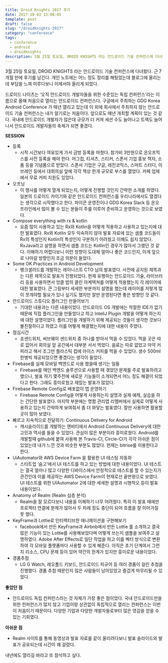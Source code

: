 ```yaml
---
title: Droid Knights 2017 후기
date: 2017-10-03 13:08:05
template: post
draft: false
slug: "/droidknights-2017"
category: "conference"
tags:
  - conference
  - android
  - droidknights
description: 3월 25일 토요일, DROID KNIGHTS 라는 안드로이드 기술 컨퍼런스에 다녀왔다. 근 7개월 만에 후기를 남긴다. 개인 노트에는 어느 정도 정리를 해뒀었는데 블로그에 올리는데 부담을 느껴 미루다보니 이제서야 올리게 되었다.
---
```


3월 25일 토요일, DROID KNIGHTS 라는 안드로이드 기술 컨퍼런스에 다녀왔다. 근 7개월 만에 후기를 남긴다. 개인 노트에는 어느 정도 정리를 해뒀었는데 블로그에 올리는데 부담을 느껴 미루다보니 이제서야 올리게 되었다.

드로이드 나이츠는 ‘오직 안드로이드 개발자들을 위한 수준있는 독립 컨퍼런스'라는 이름으로 올해 처음으로 열리는 안드로이드 컨퍼런스다. 구글에서 주최하는 GDG Korea Android Conference 가 매년 열리고 있는데 이 외에 회사에서 주최하지 않는 안드로이드 기술 컨퍼런스는 내가 알기로는 처음이다. 앞으로도 매년 개최할 계획이 있는 것 같다. 국내에 안드로이드 개발자가 많은데 규모가 더 커져 세션 수도 늘어나고 트랙도 늘어나서 안드로이드 개발자들의 축제가 되면 좋겠다.

**SESSION**

- 등록
  - 시작 시간보다 여유있게 가서 금방 등록을 마쳤다. 참가비 3만원으로 온오프믹스를 사전 등록을 해야 한다. 머그컵, 티셔츠, 스티커, 스폰서 기업 홍보 책자, 소품 등을 기념품으로 받았다. 스폰서 기업은 구글, 레진코믹스, 스마트 스터디, 이브레인 등에서 대회의실 앞에 각각 책상 한개 규모로 부스를 열었다. 카페 업체에서 무료 커피 지원도 있었다.
- 오프닝
  - 이 행사를 어떻게 열게 되었는지, 어떻게 진행할 것인지 간략한 소개를 하였다. 일본의 드로이드 카이기와 같은 안드로이드 컨퍼런스를 우리나라에서도 열겠다는 생각으로 시작했다고 한다. 파이콘 운영진이나 GDG Korea Slack 등 온오프라인에서 많이 볼 수 있는 분들이 주를 이루어 준비하고 운영하는 것으로 보였다.
- Compose everything with rx & kotlin
  - 요즘 많이 사용하고 있는 Rx와 Kotlin을 어떻게 적용하고 사용하고 있는지에 대한 발표였다. Rx와 Kotlin 모두 익숙하지 않아 발표 자료에 있는 샘플 코드들이 Rx의 특성인지 Kotlin의 특성인지 구분하기 어려웠고 이해도 쉽지 않았다. RxJava라고 설명을 하면서 샘플 코드는 Kotlin인 경우가 많아서 그랬던 것 같다. 이해하기 어렵다보니 이런 방향이 도대체 얼마나 좋은 코드인지, 이게 앞으로 나아갈 방향인지 조금 의문이 들었다.
- Some OK Practices in Android Development
  - 뱅크샐러드를 개발하는 레이니스트 CTO 님의 발표였다. 사전에 공지된 제목과는 다른 제목으로 발표가 진행되었다. 현재 유행하는 안드로이드 기술, 라이브러리 등을 사용하면서 엉클 밥의 클린 아케텍쳐를 어떻게 적용했는지 각 레이어에 대한 발표였다. 큰 그림부터 세세한 부분까지 설명을 했는데 레이어를 저렇게 많이 쪼개야할 필요가 있나 싶기도 했지만 잘만 운영된다면 좋은 방향인 것 같다.
- 안드로이드 스튜디오 플러그인 만들어보기
  - 기대한 내용과는 다른 내용이었다. 안드로이드 OS 개발에는 적절한 IDE가 없기 때문에 직접 플러그인을 만들었다고 하고 InteliJ Plugin 개발을 어떻게 하는지에 대한 설명이었다. 플러그인을 개발하기 위해 제공되는 것들이 생각한 것보다 불친절하다고 하였고 이를 어떻게 해결했는지에 대한 내용이 주였다.
- 점심시간
  - 죠샌드위치, 써브웨이 샌드위치 중 하나를 받아서 먹을 수 있었다. 먹을 곳은 따로 없어서 회의실 앞 공간에서 대부분 서서 먹었다. 음료는 따로 없었고 마약 커피라고 해서 조그만 플라스틱 컵에 아이스 커피를 먹을 수 있었다. 생수 500ml 한병씩 제공되었으면 좋겠다는 생각이 들었다.
- Firebase를 실제 모바일 백엔드로 사용 했을때 생기는 일들
  - Firebase를 메인 백엔드 솔루션으로 사용할 때 겪었던 문제를 주로 발표하려고 했으나, 발표 하기 몇주전에 새로운 기능들이 소개되면서 어느 정도 해결이 되었다고 한다. 그래도 흥미로웠고 재밌는 발표가 많았다.
- Firebase Remote Config로 배포없이 앱 운영하기
  - Firebase Remote Config을 어떻게 사용하는지 설명과 실제 예제, 실습을 하는 간단한 발표였다. 마지막 부분에는 명함 관리앱 리멤버에서 실제로 어떻게 사용하고 있는지 간략하게 보여줘서 좀 더 와닿는 발표였다. 잘만 사용하면 활용할 곳이 많아 보였다.
- 빠르고 지속적으로 전달하기: Continuous Delivery for Android
  - 캐시슬라이드를 개발하는 엔비티에서 Android Continuous Delivery에 대한 고민과 역사를 들을 수 있었다. 관심이 많은 부분이라 흥미로웠다. Android를 개발할때 github에 붙여 사용해 본 Travis-CI, Circle-CI가 각각 아쉬운 점이 있었는데 내가 느낀 것과 비슷한 부분도 많았다. 현재는 bitrise를 이용한다고 한다.
- UiAutomator와 AWS Device Farm 을 활용한 UI 테스팅 자동화
  - 스타트업 ‘숨고’에서 UI 테스트를 하고 있는 방법에 대한 내용이었다. UI 테스트는 결국 얼마나 많고 다양한 디바이스에서 안정적으로 테스트를 할 수 있는지가 관건인데 이를 제공하는 AWS Device Farm이 현재로선 끝판왕으로 보였다. UI 테스트를 위한 UIAutomator 2에 대한 세세한 설명과 시행착오 등이 발표 내용이었다.
- Anatomy of Realm (Realm 심층 분석)
  - Realm을 잘 모르다보니 내용을 이해하기 너무 어려웠다. 특히 이 발표 때에만 프로젝터 연결에 문제가 많아서 두 차례 정도 중단이 되어 흐름을 잘 이어가질 못 했다.
- KeyFrame과 Lottie로 인터렉티브한 애니메이션을 구현해보기
  - facebook에서 만든 KeyFrame과 Airbnb에서 만든 Lottie 를 소개하고 결국 많은 기능이 있는 Lottie를 사용해보았다며 어떻게 쓰는지 샘플을 보여주고 설명하였다. Adobe After Effects로 일단 작업을 하고 이를 벡터 방식으로 변환하여 각 모바일 플랫폼마다 사용할 수 있게 해준다. 아직은 초기 단계여서 그런지 리소스, CPU 문제 등이 있어 약간의 한계가 있지만 흥미로운 내용이었다.
- 경품추첨
  - LG G Watch, 레오폴드 키보드, 안드로이드 피규어 등 여러 경품이 걸린 추첨을 진행했다. 경품 추첨 때문인지 많은 사람들이 남아있었고 즐겁게 마무리될 수 있었다.

**좋았던 점**

- 안드로이드 독립 컨퍼런스라는 것 자체가 가장 좋은 점이었다. 국내 안드로이드만을 위한 컨퍼런스가 많지 않고 기업이랑 상관없이 독립적으로 열리는 컨퍼런스는 이번이 처음이기 때문이다. 다양한 기업과 다양한 개발자들로부터 많은 영감을 얻을 수 있는 기회였다.

**아쉬운 점**

- Realm 사이트를 통해 동영상과 발표 자료를 같이 올리려다보니 발표 슬라이드와 발표가 공유되는데 시간이 꽤 걸렸다.

내년에도 열리길 바라고 또 참석하고 싶다.
